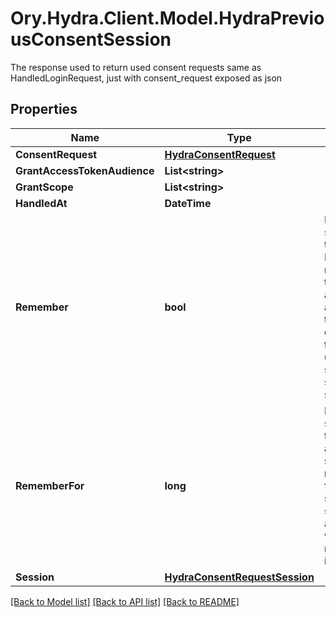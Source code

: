 # Ory.Hydra.Client.Model.HydraPreviousConsentSession
The response used to return used consent requests same as HandledLoginRequest, just with consent_request exposed as json
## Properties

Name | Type | Description | Notes
------------ | ------------- | ------------- | -------------
**ConsentRequest** | [**HydraConsentRequest**](HydraConsentRequest.md) |  | [optional] 
**GrantAccessTokenAudience** | **List&lt;string&gt;** |  | [optional] 
**GrantScope** | **List&lt;string&gt;** |  | [optional] 
**HandledAt** | **DateTime** |  | [optional] 
**Remember** | **bool** | Remember, if set to true, tells ORY Hydra to remember this consent authorization and reuse it if the same client asks the same user for the same, or a subset of, scope. | [optional] 
**RememberFor** | **long** | RememberFor sets how long the consent authorization should be remembered for in seconds. If set to &#x60;0&#x60;, the authorization will be remembered indefinitely. | [optional] 
**Session** | [**HydraConsentRequestSession**](HydraConsentRequestSession.md) |  | [optional] 

[[Back to Model list]](../README.md#documentation-for-models) [[Back to API list]](../README.md#documentation-for-api-endpoints) [[Back to README]](../README.md)

